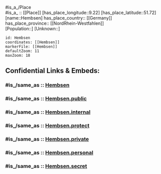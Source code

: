 ﻿---
confidential: public
isDeleted: false
location:
- 51.72
- 9.22
mapmarker: city
mapzoom:
- 7
- 12
SpocWebEntityId: 30884
tags:
- geo/City
type: City
---

#is_a_/Place  
#is_a_ :: [[Place]] 
[has_place_longitude::9.22] 
[has_place_latitude::51.72] 
[name::Hembsen] 
has_place_country:: [[Germany]]  
has_place_province:: [[NordRhein-Westfahlen]]  
[Population::] 
[Unknown::] 


```leaflet
id: Hembsen
coordinates: [[Hembsen]] 
markerFile: [[Hembsen]] 
defaultZoom: 11 
maxZoom: 18
```


## Confidential Links & Embeds: 

### #is_/same_as :: [Hembsen](/_Standards/Earth/Continent/Europe/Europe~Central/Germany/Germany~West/Nordrhein-Westfalen/counties~NW/Höxter/cities~Höxter/Brakel/Hembsen.md) 

### #is_/same_as :: [Hembsen.public](/_public/Earth/Continent/Europe/Europe~Central/Germany/Germany~West/Nordrhein-Westfalen/counties~NW/Höxter/cities~Höxter/Brakel/Hembsen.public.md) 

### #is_/same_as :: [Hembsen.internal](/_internal/Earth/Continent/Europe/Europe~Central/Germany/Germany~West/Nordrhein-Westfalen/counties~NW/Höxter/cities~Höxter/Brakel/Hembsen.internal.md) 

### #is_/same_as :: [Hembsen.protect](/_protect/Earth/Continent/Europe/Europe~Central/Germany/Germany~West/Nordrhein-Westfalen/counties~NW/Höxter/cities~Höxter/Brakel/Hembsen.protect.md) 

### #is_/same_as :: [Hembsen.private](/_private/Earth/Continent/Europe/Europe~Central/Germany/Germany~West/Nordrhein-Westfalen/counties~NW/Höxter/cities~Höxter/Brakel/Hembsen.private.md) 

### #is_/same_as :: [Hembsen.personal](/_personal/Earth/Continent/Europe/Europe~Central/Germany/Germany~West/Nordrhein-Westfalen/counties~NW/Höxter/cities~Höxter/Brakel/Hembsen.personal.md) 

### #is_/same_as :: [Hembsen.secret](/_secret/Earth/Continent/Europe/Europe~Central/Germany/Germany~West/Nordrhein-Westfalen/counties~NW/Höxter/cities~Höxter/Brakel/Hembsen.secret.md)

